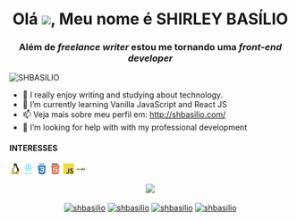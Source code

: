 <h1 align="center">Olá <img src="https://raw.githubusercontent.com/kaueMarques/kaueMarques/master/hi.gif" width="30px">, Meu nome é SHIRLEY BASÍLIO</h1>
<h3 align="center">Além de <em>freelance writer</em> estou me tornando uma <em>front-end developer</em></h3>
<p align="left"> <img src="https://komarev.com/ghpvc/?username=SHBASILIO" alt="SHBASILIO" /></p>

- 🔭 I really enjoy writing and studying about technology.
- 🌱 I’m currently learning Vanilla JavaScript and React JS
- 📫 Veja mais sobre meu perfil em: http://shbasilio.com/
- 🤔 I’m looking for help with with my professional development

<h4> INTERESSES </H4>

<p align="left">
<img src="https://raw.githubusercontent.com/devicons/devicon/master/icons/linux/linux-original.svg" alt="linux" width="20" height="20"/>
<img src="https://raw.githubusercontent.com/devicons/devicon/master/icons/react/react-original-wordmark.svg" alt="react" width="20" height="20"/>
<img src="https://raw.githubusercontent.com/devicons/devicon/master/icons/css3/css3-plain-wordmark.svg" alt="css3"  width="20" height="20"/>
<img src="https://raw.githubusercontent.com/devicons/devicon/master/icons/html5/html5-original-wordmark.svg" alt="html5"  width="20" height="20"/>
<img src="https://raw.githubusercontent.com/devicons/devicon/master/icons/javascript/javascript-original.svg" alt="javascript" width="20" height="20"/>
<img src="https://raw.githubusercontent.com/devicons/devicon/master/icons/nodejs/nodejs-original-wordmark.svg" alt="nodejs" width="20" height="20"/></p><p align="center">
<img src="https://github-readme-stats.vercel.app/api?username=SHBASILIO&show_icons=true"/> 
</p>

<p align="center">
<a href="https://twitter.com/shbasilio" target="blank"><img align="center" src="https://cdn.jsdelivr.net/npm/simple-icons@3.0.1/icons/twitter.svg" alt="shbasilio" height="20" width="20" /></a>
<a href="https://fb.com//SHBASILIO" target="blank"><img align="center" src="https://cdn.jsdelivr.net/npm/simple-icons@3.0.1/icons/facebook.svg" alt="shbasilio" height="20" width="20" /></a>
<a href="https://instagram.com/_shbasilio" target="blank"><img align="center" src="https://cdn.jsdelivr.net/npm/simple-icons@3.0.1/icons/instagram.svg" alt="shbasilio" height="20" width="20" /></a>
<a href="https://linkedin.com/in/shbasilio" target="blank"><img align="center" src="https://cdn.jsdelivr.net/npm/simple-icons@3.0.1/icons/linkedin.svg" alt="shbasilio" height="20" width="20" /></a>
</p>
